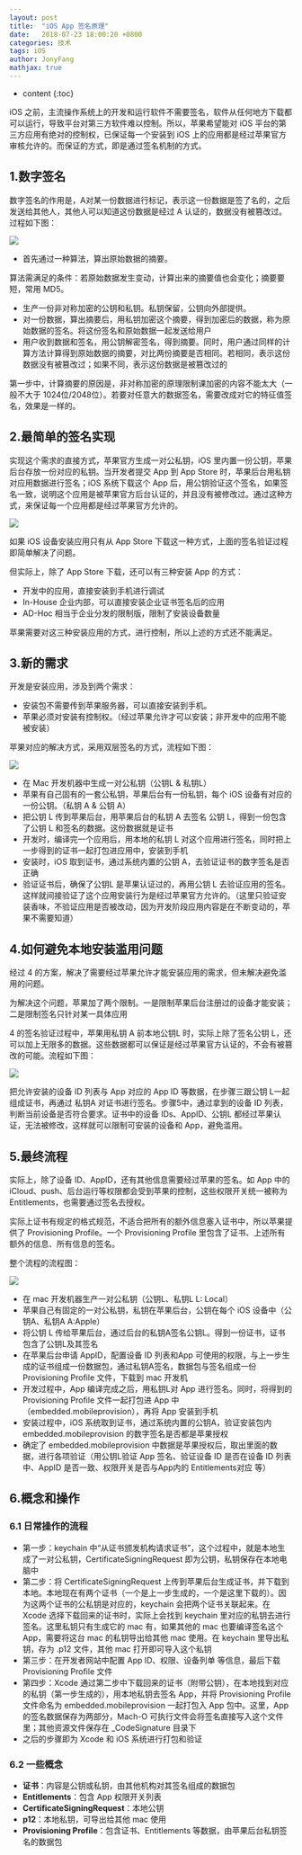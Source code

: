 ```yaml
---
layout: post
title:  "iOS App 签名原理"
date:   2018-07-23 18:00:20 +0800
categories: 技术
tags: iOS
author: JonyFang
mathjax: true
---
```


* content
{:toc}

iOS 之前，主流操作系统上的开发和运行软件不需要签名，软件从任何地方下载都可以运行，导致平台对第三方软件难以控制。所以，苹果希望能对 iOS 平台的第三方应用有绝对的控制权，已保证每一个安装到 iOS 上的应用都是经过苹果官方审核允许的。而保证的方式，即是通过签名机制的方式。







## 1.数字签名

数字签名的作用是，A对某一份数据进行标记，表示这一份数据是签了名的，之后发送给其他人，其他人可以知道这份数据是经过 A 认证的，数据没有被篡改过。过程如下图：

![](http://blog.cnbang.net/wp-content/uploads/2017/03/sign0.png)

- 首先通过一种算法，算出原始数据的摘要。

算法需满足的条件：若原始数据发生变动，计算出来的摘要值也会变化；摘要要短，常用 MD5。

- 生产一份非对称加密的公钥和私钥。私钥保留，公钥向外部提供。
- 对一份数据，算出摘要后，用私钥加密这个摘要，得到加密后的数据，称为原始数据的签名。将这份签名和原始数据一起发送给用户
- 用户收到数据和签名，用公钥解密签名，得到摘要。同时，用户通过同样的计算方法计算得到原始数据的摘要，对比两份摘要是否相同。若相同，表示这份数据没有被篡改过；如果不同，表示这份数据是被篡改过的

第一步中，计算摘要的原因是，非对称加密的原理限制课加密的内容不能太大（一般不大于 1024位/2048位）。若要对任意大的数据签名，需要改成对它的特征值签名，效果是一样的。

## 2.最简单的签名实现

实现这个需求的直接方式，苹果官方生成一对公私钥，iOS 里内置一份公钥，苹果后台存放一份对应的私钥。当开发者提交 App 到 App Store 时，苹果后台用私钥对应用数据进行签名；iOS 系统下载这个 App 后，用公钥验证这个签名，如果签名一致，说明这个应用是被苹果官方后台认证的，并且没有被修改过。通过这种方式，来保证每一个应用都是经过苹果官方允许的。

![](http://blog.cnbang.net/wp-content/uploads/2017/03/sign1-700x355.png)

如果 iOS 设备安装应用只有从 App Store 下载这一种方式，上面的签名验证过程即简单解决了问题。

但实际上，除了 App Store 下载，还可以有三种安装 App 的方式：

- 开发中的应用，直接安装到手机进行调试
- In-House 企业内部，可以直接安装企业证书签名后的应用
- AD-Hoc 相当于企业分发的限制版，限制了安装设备数量

苹果需要对这三种安装应用的方式，进行控制，所以上述的方式还不能满足。

## 3.新的需求

开发是安装应用，涉及到两个需求：

- 安装包不需要传到苹果服务器，可以直接安装到手机。
- 苹果必须对安装有控制权。（经过苹果允许才可以安装；非开发中的应用不能被安装）

苹果对应的解决方式，采用双层签名的方式，流程如下图：

![](http://blog.cnbang.net/wp-content/uploads/2017/03/sign2-768x382.png)

- 在 Mac 开发机器中生成一对公私钥（公钥L & 私钥L）
- 苹果有自己固有的一套公私钥，苹果后台有一份私钥，每个 iOS 设备有对应的一份公钥。（私钥 A & 公钥 A）
- 把公钥 L 传到苹果后台，用苹果后台的私钥 A 去签名 公钥 L，得到一份包含了公钥 L 和签名的数据。这份数据就是证书
- 开发时，编译完一个应用后，用本地的私钥 L 对这个应用进行签名，同时把上一步得到的证书一起打包进应用中，安装到手机
- 安装时，iOS 取到证书，通过系统内置的公钥 A，去验证证书的数字签名是否正确
- 验证证书后，确保了公钥L 是苹果认证过的，再用公钥 L 去验证应用的签名。这样就间接验证了这个应用安装行为是经过苹果官方允许的。（这里只验证安装香味，不验证应用是否被改动，因为开发阶段应用内容是在不断变动的，苹果不需要知道）

## 4.如何避免本地安装滥用问题

经过 4 的方案，解决了需要经过苹果允许才能安装应用的需求，但未解决避免滥用的问题。

为解决这个问题，苹果加了两个限制。一是限制苹果后台注册过的设备才能安装；二是限制签名只针对某一具体应用

4 的签名验证过程中，苹果用私钥 A 前本地公钥L 时，实际上除了签名公钥 L，还可以加上无限多的数据。这些数据都可以保证是经过苹果官方认证的，不会有被篡改的可能。流程如下图：

![](http://blog.cnbang.net/wp-content/uploads/2017/03/sign3-768x433.png)

把允许安装的设备 ID 列表与 App 对应的 App ID 等数据，在步骤三跟公钥 L一起组成证书，再通过 私钥A 对证书进行签名。步骤5中，通过拿到的设备 ID 列表，判断当前设备是否符合要求。证书中的设备 IDs、AppID、公钥L 都经过苹果认证，无法被修改，这样就可以限制可安装的设备和 App，避免滥用。

## 5.最终流程

实际上，除了设备 ID、AppID，还有其他信息需要经过苹果的签名。如 App 中的 iCloud、push、后台运行等权限都会受到苹果的控制，这些权限开关统一被称为 Entitlements，也需要通过签名去授权。

实际上证书有规定的格式规范，不适合把所有的额外信息塞入证书中，所以苹果提供了 Provisioning Profile。一个 Provisioning Profile 里包含了证书、上述所有额外的信息、所有信息的签名。

整个流程的流程图：

![](http://blog.cnbang.net/wp-content/uploads/2017/03/sign4.png)

- 在 mac 开发机器生产一对公私钥（公钥L、私钥L L: Local）
- 苹果自己有固定的一对公私钥，私钥在苹果后台，公钥在每个 iOS 设备中（公钥A、私钥A A:Apple）
- 将公钥 L 传给苹果后台，通过后台的私钥A签名公钥L。得到一份证书，证书包含了公钥L及其签名
- 在苹果后台申请 AppID，配置设备 ID 列表和App 可使用的权限，与上一步生成的证书组成一份数据包，通过私钥A签名，数据包与签名组成一份 Provisioning Profile 文件，下载到 mac 开发机
- 开发过程中，App 编译完成之后，用私钥L对 App 进行签名。同时，将得到的 Provisioning Profile 文件一起打包进 App 中（embedded.mobileprovision），再将 App 安装到手机
- 安装过程中，iOS 系统取到证书，通过系统内置的公钥A，验证安装包内 embedded.mobileprovision 的数字签名是否都是苹果授权
- 确定了 embedded.mobileprovision 中数据是苹果授权后，取出里面的数据，进行各项验证（用公钥L验证 App 签名、验证设备 ID 是否在设备 ID 列表中、AppID 是否一致、权限开关是否与App内的 Entitlements对应 等）

## 6.概念和操作

### 6.1 日常操作的流程

- 第一步：keychain 中“从证书颁发机构请求证书”，这个过程中，就是本地生成了一对公私钥，CertificateSigningRequest 即为公钥，私钥保存在本地电脑中
- 第二步：将 CertificateSigningRequest 上传到苹果后台生成证书，并下载到本地。本地现在有两个证书（一个是上一步生成的，一个是这里下载的）。因为这两个证书的公私钥是对应的，keychain 会把两个证书关联起来。在 Xcode 选择下载回来的证书时，实际上会找到 keychain 里对应的私钥去进行签名。这里私钥只有生成它的 mac 有，如果其他的 mac 也要编译签名这个 App，需要将这台 mac 的私钥导出给其他 mac 使用。在 keychain 里导出私钥，存为 .p12 文件，其他 mac 打开即可导入这个私钥
- 第三步：在开发者网站中配置 App ID、权限、设备列单 等信息，最后下载 Provisioning Profile 文件
- 第四步：Xcode 通过第二步中下载回来的证书（附带公钥），在本地找到对应的私钥（第一步生成的），用本地私钥去签名 App，并将 Provisioning Profile 文件命名为 embedded.mobileprovision 一起打包入 App 包中。这里，App 的签名数据保存为两部分，Mach-O 可执行文件会将签名直接写入这个文件里；其他资源文件保存在 _CodeSignature 目录下
- 之后的步骤即为 Xcode 和 iOS 系统进行打包和验证

### 6.2 一些概念

- **证书**：内容是公钥或私钥，由其他机构对其签名组成的数据包
- **Entitlements**：包含 App 权限开关列表
- **CertificateSigningRequest**：本地公钥
- **p12**：本地私钥，可导出给其他 mac 使用
- **Provisioning Profile**：包含证书、Entitlements 等数据，由苹果后台私钥签名的数据包



